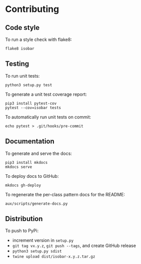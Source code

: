 # Contributing

## Code style

To run a style check with flake8:

```
flake8 isobar
```

## Testing

To run unit tests:

```
python3 setup.py test
```

To generate a unit test coverage report:

```
pip3 install pytest-cov
pytest --cov=isobar tests
```

To automatically run unit tests on commit:
```
echo pytest > .git/hooks/pre-commit
```

## Documentation

To generate and serve the docs:

```
pip3 install mkdocs
mkdocs serve
```

To deploy docs to GitHub:
```
mkdocs gh-deploy
```

To regenerate the per-class pattern docs for the README:

```
aux/scripts/generate-docs.py
```

## Distribution

To push to PyPi:

* increment version in `setup.py`
* `git tag vx.y.z`, `git push --tags`, and create GitHub release
* `python3 setup.py sdist`
* `twine upload dist/isobar-x.y.z.tar.gz`
